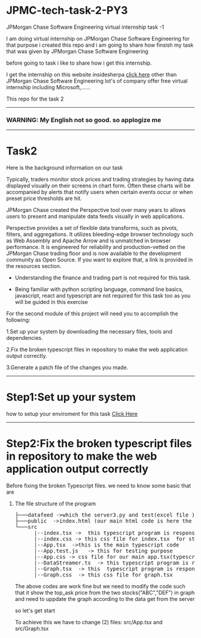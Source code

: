 # JPMC-tech-task-2-PY3

JPMorgan Chase Software Engineering virtual internship task -1

I am doing virtual internship on JPMorgan Chase Software Engineering for that purpose i created this repo and i am going to share how finsish my task that was given by JPMorgan Chase Software Engineering

before going to task i like to share how i get this internship.

I get the internship on this website insidesherpa <a href="https://www.insidesherpa.com/"> click here</a>
other than JPMorgan Chase Software Engineering lot's of company offer free virtual internship including Microsoft,......

This repo for the task 2<br/>
<hr>
<h3> WARNING: My English not so good. so applogize me </h3>
<hr>
<h1>Task2 </h1>

<p>Here is the background information on our task

Typically, traders monitor stock prices and trading strategies by having data displayed visually on their screens in chart form. Often these charts will be accompanied by alerts that notify users when certain events occur or when preset price thresholds are hit.

JPMorgan Chase created the Perspective tool over many years to allows users to present and manipulate data feeds visually in web applications.

Perspective provides a set of flexible data transforms, such as pivots, filters, and aggregations. It utilizes bleeding-edge browser technology such as Web Assembly and Apache Arrow and is unmatched in browser performance. It is engineered for reliability and production-vetted on the JPMorgan Chase trading floor and is now available to the development community as Open Source. If you want to explore that, a link is provided in the resources section. 

* Understanding the finance and trading part is not required for this task.

* Being familiar with python scripting language, command line basics, javascript, react and typescript are not required for this task too as you will be guided in this exercise
</p>

<p>
For the second module of this project will need you to accomplish the following:

1.Set up your system by downloading the necessary files, tools and dependencies. 
  
2.Fix the broken typescript files in repository to make the web application output correctly.
  
3.Generate a patch file of the changes you made.
 
</p>
<hr>

<h1>Step1:Set up your system </h1>
 how to setup your enviroment for this task <a href="https://insidesherpa.s3.amazonaws.com/vinternships/companyassets/Sj7temL583QAYpHXD/setup_devenv_m1_v6.pdf" >Click Here</a> <br/>
 <hr>

<h1>Step2:Fix the broken typescript files in repository to make the web application output correctly</h1>
<p>
 Before fixing the broken Typescript files. we need to know some basic that are </p>
 <ol>
  <li> The file structure of the program </li>
 <pre>
├───datafeed ->which the server3.py and test(excel file ) 
├───public  ->index.html (our main html code is here the html code generated by a react is insert here while excuting the code )
└───src 
      |--index.tsx ->  this typescript program is responsible for render the whole app
      |--index.css -> this css file for index.tsx  for styling purpose
      |--App.tsx  ->this is the main typescript code 
      |--App.test.js   -> this for testing purpose  
      |--App.css -> css file for our main app.tsx(typescript)
      |--DataStreamer.ts  -> this typescript program is responsible for get data from the server
      |--Graph.tsx  -> this  typescript program is responsible for drawing a graph on the browser
      |--Graph.css  -> this css file for graph.tsx 
</pre>

<p>The above codes are work fine but we need to modify the code such that it show the top_ask price from the two stocks("ABC","DEF") in graph
and need to uppdate the graph according to the data get from the server 
</p>
<p>
so let's get start<p>
<p>To achieve this we have to change (2) files: src/App.tsx and src/Graph.tsx<p>
